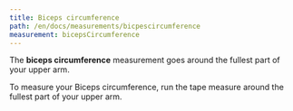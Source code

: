 ```yaml
---
title: Biceps circumference
path: /en/docs/measurements/bicpescircumference 
measurement: bicepsCircumference
---
```

The **biceps circumference** measurement goes around the fullest part of your upper arm.

To measure your Biceps circumference, run the tape measure around the fullest part of your upper arm.
